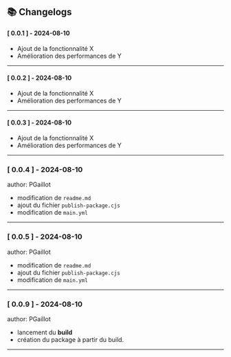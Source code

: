 ## 📚 Changelogs

#### [ 0.0.1 ] - 2024-08-10
- Ajout de la fonctionnalité X
- Amélioration des performances de Y

---

#### [ 0.0.2 ] - 2024-08-10
- Ajout de la fonctionnalité X
- Amélioration des performances de Y

---

#### [ 0.0.3 ] - 2024-08-10
- Ajout de la fonctionnalité X
- Amélioration des performances de Y

---

### [ 0.0.4 ] - 2024-08-10
author: PGaillot 
- modification de `readme.md`
- ajout du fichier `publish-package.cjs`
- modification de `main.yml`

---

### [ 0.0.5 ] - 2024-08-10
author: PGaillot 
- modification de `readme.md`
- ajout du fichier `publish-package.cjs`
- modification de `main.yml`

---

### [ 0.0.9 ] - 2024-08-10
author: PGaillot 
- lancement du **build**
- création du package à partir du build.
    
---